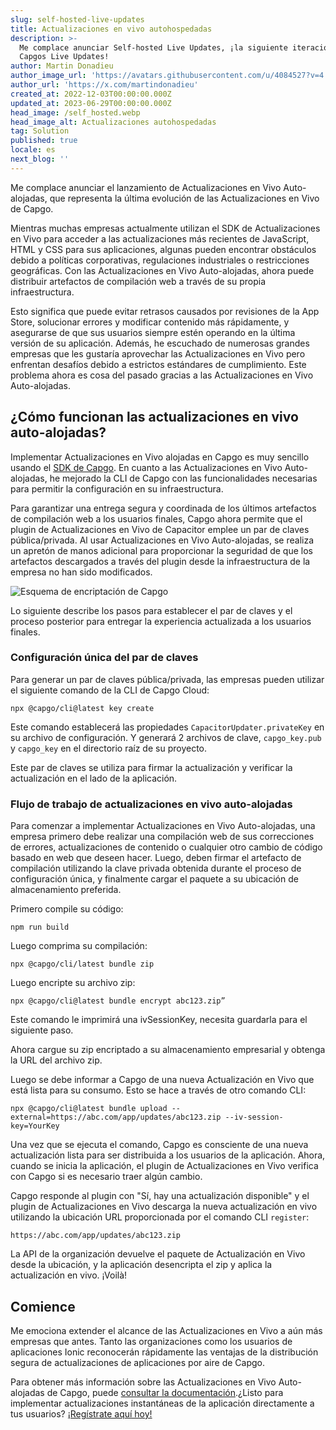 ```yaml
---
slug: self-hosted-live-updates
title: Actualizaciones en vivo autohospedadas
description: >-
  Me complace anunciar Self-hosted Live Updates, ¡la siguiente iteración de
  Capgos Live Updates!
author: Martin Donadieu
author_image_url: 'https://avatars.githubusercontent.com/u/4084527?v=4'
author_url: 'https://x.com/martindonadieu'
created_at: 2022-12-03T00:00:00.000Z
updated_at: 2023-06-29T00:00:00.000Z
head_image: /self_hosted.webp
head_image_alt: Actualizaciones autohospedadas
tag: Solution
published: true
locale: es
next_blog: ''
---
```


Me complace anunciar el lanzamiento de Actualizaciones en Vivo Auto-alojadas, que representa la última evolución de las Actualizaciones en Vivo de Capgo.

Mientras muchas empresas actualmente utilizan el SDK de Actualizaciones en Vivo para acceder a las actualizaciones más recientes de JavaScript, HTML y CSS para sus aplicaciones, algunas pueden encontrar obstáculos debido a políticas corporativas, regulaciones industriales o restricciones geográficas. Con las Actualizaciones en Vivo Auto-alojadas, ahora puede distribuir artefactos de compilación web a través de su propia infraestructura.

Esto significa que puede evitar retrasos causados por revisiones de la App Store, solucionar errores y modificar contenido más rápidamente, y asegurarse de que sus usuarios siempre estén operando en la última versión de su aplicación. Además, he escuchado de numerosas grandes empresas que les gustaría aprovechar las Actualizaciones en Vivo pero enfrentan desafíos debido a estrictos estándares de cumplimiento. Este problema ahora es cosa del pasado gracias a las Actualizaciones en Vivo Auto-alojadas.

## ¿Cómo funcionan las actualizaciones en vivo auto-alojadas?

Implementar Actualizaciones en Vivo alojadas en Capgo es muy sencillo usando el [SDK de Capgo](https://github.com/Cap-go/capacitor-updater/). En cuanto a las Actualizaciones en Vivo Auto-alojadas, he mejorado la CLI de Capgo con las funcionalidades necesarias para permitir la configuración en su infraestructura.

Para garantizar una entrega segura y coordinada de los últimos artefactos de compilación web a los usuarios finales, Capgo ahora permite que el plugin de Actualizaciones en Vivo de Capacitor emplee un par de claves pública/privada. Al usar Actualizaciones en Vivo Auto-alojadas, se realiza un apretón de manos adicional para proporcionar la seguridad de que los artefactos descargados a través del plugin desde la infraestructura de la empresa no han sido modificados.

![Esquema de encriptación de Capgo](/encryption_flow.webp)

Lo siguiente describe los pasos para establecer el par de claves y el proceso posterior para entregar la experiencia actualizada a los usuarios finales.

### Configuración única del par de claves

Para generar un par de claves pública/privada, las empresas pueden utilizar el siguiente comando de la CLI de Capgo Cloud:

```shell
npx @capgo/cli@latest key create
```

Este comando establecerá las propiedades `CapacitorUpdater.privateKey` en su archivo de configuración.
Y generará 2 archivos de clave, `capgo_key.pub` y `capgo_key` en el directorio raíz de su proyecto.

Este par de claves se utiliza para firmar la actualización y verificar la actualización en el lado de la aplicación.

### Flujo de trabajo de actualizaciones en vivo auto-alojadas

Para comenzar a implementar Actualizaciones en Vivo Auto-alojadas, una empresa primero debe realizar una compilación web de sus correcciones de errores, actualizaciones de contenido o cualquier otro cambio de código basado en web que deseen hacer. Luego, deben firmar el artefacto de compilación utilizando la clave privada obtenida durante el proceso de configuración única, y finalmente cargar el paquete a su ubicación de almacenamiento preferida.

Primero compile su código:
```shell
npm run build
```

Luego comprima su compilación:
```shell
npx @capgo/cli/latest bundle zip
```

Luego encripte su archivo zip:

```shell
npx @capgo/cli@latest bundle encrypt abc123.zip”
```

Este comando le imprimirá una ivSessionKey, necesita guardarla para el siguiente paso.

Ahora cargue su zip encriptado a su almacenamiento empresarial y obtenga la URL del archivo zip.

Luego se debe informar a Capgo de una nueva Actualización en Vivo que está lista para su consumo. Esto se hace a través de otro comando CLI:

```shell
npx @capgo/cli@latest bundle upload --external=https://abc.com/app/updates/abc123.zip --iv-session-key=YourKey
```

Una vez que se ejecuta el comando, Capgo es consciente de una nueva actualización lista para ser distribuida a los usuarios de la aplicación. Ahora, cuando se inicia la aplicación, el plugin de Actualizaciones en Vivo verifica con Capgo si es necesario traer algún cambio.

Capgo responde al plugin con "Sí, hay una actualización disponible" y el plugin de Actualizaciones en Vivo descarga la nueva actualización en vivo utilizando la ubicación URL proporcionada por el comando CLI `register`:

```shell
https://abc.com/app/updates/abc123.zip
```

La API de la organización devuelve el paquete de Actualización en Vivo desde la ubicación, y la aplicación desencripta el zip y aplica la actualización en vivo. ¡Voilà!

## Comience

Me emociona extender el alcance de las Actualizaciones en Vivo a aún más empresas que antes. Tanto las organizaciones como los usuarios de aplicaciones Ionic reconocerán rápidamente las ventajas de la distribución segura de actualizaciones de aplicaciones por aire de Capgo.

Para obtener más información sobre las Actualizaciones en Vivo Auto-alojadas de Capgo, puede [consultar la documentación](/docs/tooling/cli/#upload-version).¿Listo para implementar actualizaciones instantáneas de la aplicación directamente a tus usuarios? [¡Regístrate aquí hoy!](/register/)